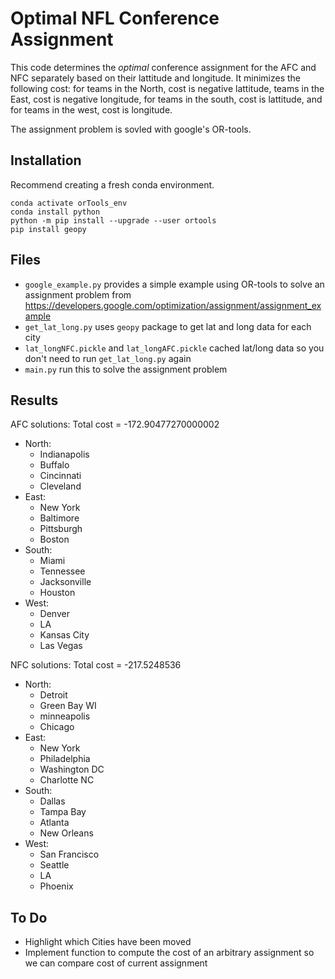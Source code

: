 # Optimal NFL Conference Assignment 

This code determines the *optimal* conference assignment for the AFC and NFC separately based on their lattitude and longitude. It minimizes the following cost: for teams in the North, cost is negative lattitude, teams in the East, cost is negative longitude, for teams in the south, cost is lattitude, and for teams in the west, cost is longitude. 

The assignment problem is sovled with google's OR-tools. 

## Installation
Recommend creating a fresh conda environment. 
```
conda activate orTools_env
conda install python 
python -m pip install --upgrade --user ortools
pip install geopy
```

## Files 
- ```google_example.py``` provides a simple example using OR-tools to solve an assignment problem from https://developers.google.com/optimization/assignment/assignment_example
- ```get_lat_long.py``` uses ```geopy``` package to get lat and long data for each city
- ```lat_longNFC.pickle``` and ```lat_longAFC.pickle``` cached lat/long data so you don't need to run ```get_lat_long.py``` again
- ```main.py``` run this to solve the assignment problem 

## Results 
AFC solutions:
Total cost = -172.90477270000002

- North:
    -	Indianapolis
    -	Buffalo
    -	Cincinnati
    -	Cleveland
- East:
    -	New York
    -	Baltimore
    - 	Pittsburgh
    -	Boston
- South:
    -    Miami
    -	Tennessee
    -	Jacksonville
    -	Houston
- West:
    -	Denver
    -	LA
    -	Kansas City
    -	Las Vegas

NFC solutions:
Total cost = -217.5248536

- North:
    -	Detroit
    -	Green Bay WI
    -	minneapolis
    -	Chicago
- East:
    -	New York
    -	Philadelphia
    -	Washington DC
    -	Charlotte NC
- South:
    -	Dallas
    -	Tampa Bay
    -	Atlanta
    -	New Orleans
- West:
    -	San Francisco
    -	Seattle
    -	LA
    -	Phoenix

## To Do
- Highlight which Cities have been moved
- Implement function to compute the cost of an arbitrary assignment so we can compare cost of current assignment
